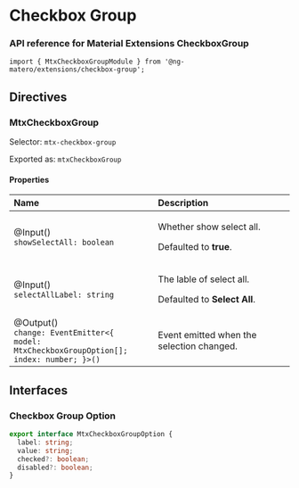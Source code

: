 # Checkbox Group

### API reference for Material Extensions CheckboxGroup

`import { MtxCheckboxGroupModule } from '@ng-matero/extensions/checkbox-group';`

## Directives

### MtxCheckboxGroup

Selector: `mtx-checkbox-group`

Exported as: `mtxCheckboxGroup`

#### **Properties**

<table>
  <thead>
    <tr>
      <th style="text-align:left"><b>Name</b>
      </th>
      <th style="text-align:left">Description</th>
    </tr>
  </thead>
  <tbody>
    <tr>
      <td style="text-align:left">@Input()
        <br /><code>showSelectAll: boolean</code>
      </td>
      <td style="text-align:left">
        <p>Whether show select all.</p>
        <p>Defaulted to <b>true</b>.</p>
      </td>
    </tr>
    <tr>
      <td style="text-align:left">@Input()
        <br /><code>selectAllLabel: string</code>
      </td>
      <td style="text-align:left">
        <p>The lable of select all.</p>
        <p>Defaulted to <b>Select All</b>.</p>
      </td>
    </tr>
    <tr>
      <td style="text-align:left">@Output()
        <br /><code>change: EventEmitter&lt;{ <br />model: MtxCheckboxGroupOption[]; <br />index: number; }&gt;()</code>
      </td>
      <td style="text-align:left">Event emitted when the selection changed.</td>
    </tr>
  </tbody>
</table>

## Interfaces

### Checkbox Group Option

```typescript
export interface MtxCheckboxGroupOption {
  label: string;
  value: string;
  checked?: boolean;
  disabled?: boolean;
}
```


